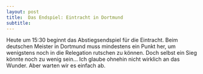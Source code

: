 ```yaml
---
layout: post
title:  Das Endspiel: Eintracht in Dortmund
subtitle:  
---
```


Heute um 15:30 beginnt das Abstiegsendspiel für die Eintracht. Beim deutschen Meister in Dortmund muss mindestens ein Punkt her, um wenigstens noch in die Relegation rutschen zu können. Doch selbst ein Sieg könnte noch zu wenig sein... Ich glaube ohnehin nicht wirklich an das Wunder. Aber warten wir es einfach ab.


